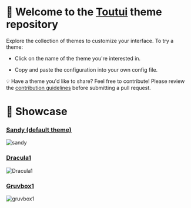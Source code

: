 # 🦜 Welcome to the [Toutui](https://github.com/AlbanDAVID/Toutui) theme repository

Explore the collection of themes to customize your interface. To try a theme:

  - Click on the name of the theme you're interested in.

  - Copy and paste the configuration into your own config file.

💡 Have a theme you'd like to share? Feel free to contribute! Please review the [contribution guidelines](https://github.com/AlbanDAVID/Toutui-theme/blob/main/CONTRIBUTING.md) before submitting a pull request.

# 🎨 Showcase

### [Sandy (default theme)](https://github.com/AlbanDAVID/Toutui-theme/blob/main/theme/sandy.toml)
![sandy](https://github.com/user-attachments/assets/3007a6fd-e54a-4015-989b-3f4408e95b7d)

### [Dracula1](https://github.com/AlbanDAVID/Toutui-theme/blob/main/theme/dracula1.toml)
![Dracula1](https://github.com/user-attachments/assets/54a92675-fb6c-469a-972e-adffde4de1eb)

### [Gruvbox1](https://github.com/AlbanDAVID/Toutui-theme/blob/main/theme/gruvbox1.toml)
![gruvbox1](https://github.com/user-attachments/assets/82fc5299-f0c3-49bf-aa7e-1a8262932a61)
